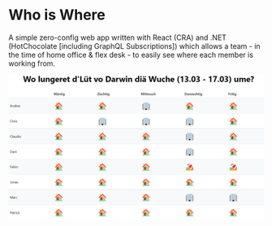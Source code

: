 # Who is Where

A simple zero-config web app written with React (CRA) and .NET (HotChocolate [including GraphQL Subscriptions]) which allows a team - in the time of home office & flex desk - to easily see where each member is working from.

![Who Is Where](who-is-where-app.png)
